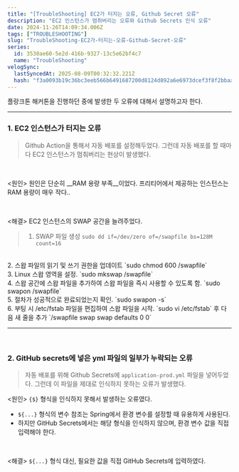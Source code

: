 ```yaml
---
title: "[TroubleShooting] EC2가 터지는 오류, Github Secret 오류"
description: "EC2 인스턴스가 멈취버리는 오류와 Github Secrets 인식 오류"
date: 2024-11-26T14:09:34.006Z
tags: ["TROUBLESHOOTING"]
slug: "TroubleShooting-EC2가-터지는-오류-Github-Secret-오류"
series:
  id: 3530ae60-5e2d-416b-9327-13c5e62bf4c7
  name: "TroubleShooting"
velogSync:
  lastSyncedAt: 2025-08-09T00:32:32.221Z
  hash: "f3a0093b19c36bc3eeb566b6491687200d8124d892a6e6973dcef3f8f2bbaa26"
---
```


플랑크톤 해커톤을 진행하던 중에 발생한 두 오류에 대해서 설명하고자 한다.

---

### 1. EC2 인스턴스가 터지는 오류

>Github Action을 통해서 자동 배포를 설정해두었다.
그런데 자동 배포를 할 때마다 EC2 인스턴스가 멈춰버리는 현상이 발생했다.

<br>

<원인>
원인은 단순히 __RAM 용량 부족__이었다.
프리티어에서 제공하는 인스턴스는 RAM 용량이 매우 작다..

<br>

<해결>
EC2 인스턴스의 SWAP 공간을 늘려주었다.

>1. SWAP 파일 생성
`sudo dd if=/dev/zero of=/swapfile bs=128M count=16`
<br>
2. 스왑 파일의 읽기 및 쓰기 권한을 업데이트
`sudo chmod 600 /swapfile`
<br>
3.    Linux 스왑 영역을 설정.
`sudo mkswap /swapfile`
<br>
4.    스왑 공간에 스왑 파일을 추가하여 스왑 파일을 즉시 사용할 수 있도록 함.
`sudo swapon /swapfile`
<br>
5.    절차가 성공적으로 완료되었는지 확인.
`sudo swapon -s`
<br>
6.    부팅 시 /etc/fstab 파일을 편집하여 스왑 파일을 시작.
`sudo vi /etc/fstab` 후 다음 새 줄을 추가 `/swapfile swap swap defaults 0 0`


<br>

---

<br>

### 2. GitHub secrets에 넣은 yml 파일의 일부가 누락되는 오류
> 자동 배포를 위해 Github Secrets에 `application-prod.yml` 파일을 넣어두었다.
그런데 이 파일을 제대로 인식하지 못하는 오류가 발생했다.


<원인>
`{$}` 형식을 인식하지 못해서 발생하는 오류였다.

- `${...}` 형식의 변수 참조는 Spring에서 환경 변수를 설정할 때 유용하게 사용된다.
- 하지만 GitHub Secrets에서는 해당 형식을 인식하지 않으며, 환경 변수 값을 직접 입력해야 한다.
<br>

<해결>
`${...}` 형식 대신, 필요한 값을 직접 GitHub Secrets에 입력하였다.






